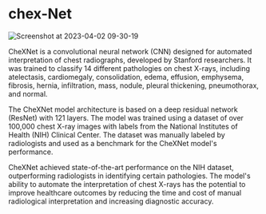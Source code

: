 # chex-Net


![Screenshot at 2023-04-02 09-30-19](https://user-images.githubusercontent.com/99510125/229341526-00499217-193a-4794-979a-aeccf408947e.png)


CheXNet is a convolutional neural network (CNN) designed for automated interpretation of chest radiographs, developed by Stanford researchers. It was trained to classify 14 different pathologies on chest X-rays, including atelectasis, cardiomegaly, consolidation, edema, effusion, emphysema, fibrosis, hernia, infiltration, mass, nodule, pleural thickening, pneumothorax, and normal.

The CheXNet model architecture is based on a deep residual network (ResNet) with 121 layers. The model was trained using a dataset of over 100,000 chest X-ray images with labels from the National Institutes of Health (NIH) Clinical Center. The dataset was manually labeled by radiologists and used as a benchmark for the CheXNet model's performance.

CheXNet achieved state-of-the-art performance on the NIH dataset, outperforming radiologists in identifying certain pathologies. The model's ability to automate the interpretation of chest X-rays has the potential to improve healthcare outcomes by reducing the time and cost of manual radiological interpretation and increasing diagnostic accuracy.



